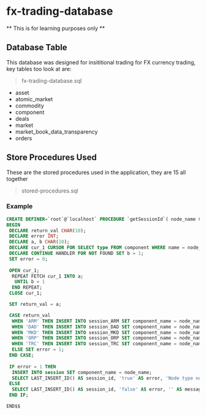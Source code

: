 # fx-trading-database

** This is for learning purposes only ** 

## Database Table
This database was designed for insititional trading for FX currency trading, key tables too look at are:

> fx-trading-database.sql

* asset
* atomic_market
* commodity
* component
* deals
* market
* market_book_data_transparency
* orders


## Store Procedures Used
These are the stored procedures used in the application, they are 15 all together

> stored-procedures.sql

### Example 
``` sql
CREATE DEFINER=`root`@`localhost` PROCEDURE `getSessionId`( node_name CHAR(10))
BEGIN 
 DECLARE return_val CHAR(10); 
 DECLARE error INT; 
 DECLARE a, b CHAR(10); 
 DECLARE cur_1 CURSOR FOR SELECT type FROM component WHERE name = node_name; 
 DECLARE CONTINUE HANDLER FOR NOT FOUND SET b = 1; 
 SET error = 0;
 
 OPEN cur_1; 
  REPEAT FETCH cur_1 INTO a; 
   UNTIL b = 1 
  END REPEAT; 
 CLOSE cur_1; 

 SET return_val = a; 

 CASE return_val 
  WHEN 'ARM' THEN INSERT INTO session_ARM SET component_name = node_name; 
  WHEN 'DAD' THEN INSERT INTO session_DAD SET component_name = node_name; 
  WHEN 'MKD' THEN INSERT INTO session_MKD SET component_name = node_name; 
  WHEN 'ORP' THEN INSERT INTO session_ORP SET component_name = node_name; 
  WHEN 'TRC' THEN INSERT INTO session_TRC SET component_name = node_name; 
  ELSE SET error = 1;    
 END CASE; 
 
 IF error = 1 THEN
  INSERT INTO session SET component_name = node_name; 
  SELECT LAST_INSERT_ID() AS session_id, 'true' AS error, 'Node type not found' AS message;
 ELSE
  SELECT LAST_INSERT_ID() AS session_id, 'false' AS error, '' AS message;
 END IF;

END$$
```